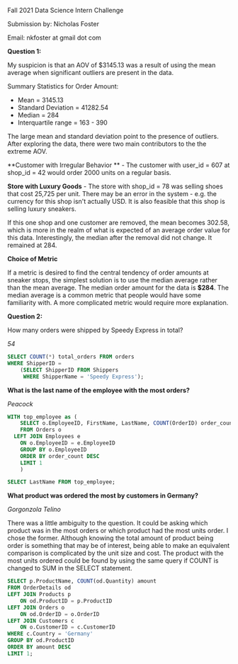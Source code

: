Fall 2021 Data Science Intern Challenge 

Submission by: Nicholas Foster

Email: nkfoster at gmail dot com



**Question 1:**

My suspicion is that an AOV of $3145.13 was a result of using the mean average when significant outliers are present in the data. 

Summary Statistics for Order Amount:

* Mean = 3145.13
* Standard Deviation = 41282.54
* Median = 284
* Interquartile range = 163 - 390

The large mean and standard deviation point to the presence of outliers. After exploring the data, there were two main contributors to the the extreme AOV. 

**Customer with Irregular Behavior ** - The customer with user_id = 607 at shop_id = 42 would order 2000 units on a regular basis. 

**Store with Luxury Goods**  - The store with shop_id = 78 was selling shoes that cost 25,725 per unit. There may be an error in the system - e.g. the currency for this shop isn't actually USD. It is also feasible that this shop is selling luxury sneakers. 

If this one shop and one customer are removed, the mean becomes 302.58, which is more in the realm of what is expected of an average order value for this data. Interestingly, the median after the removal did not change. It remained at 284. 

**Choice of Metric**

If a metric is desired to find the central tendency of order amounts at sneaker stops, the simplest solution is to use the median average rather than the mean average. The median order amount for the data is **$284**. The median average is a common metric that people would have some familiarity with. A more complicated metric would require more explanation. 



**Question 2:** 

How many orders were shipped by Speedy Express in total?

*54*

```sql
SELECT COUNT(*) total_orders FROM orders
WHERE ShipperID = 
	(SELECT ShipperID FROM Shippers
	 WHERE ShipperName = 'Speedy Express');
```

**What is the last name of the employee with the most orders?**

*Peacock*

```sql
WITH top_employee as (
	SELECT o.EmployeeID, FirstName, LastName, COUNT(OrderID) order_count
	FROM Orders o
  LEFT JOIN Employees e
  	ON o.EmployeeID = e.EmployeeID
	GROUP BY o.EmployeeID
	ORDER BY order_count DESC
	LIMIT 1
    )

SELECT LastName FROM top_employee;
```



**What product was ordered the most by customers in Germany?**

*Gorgonzola Telino*

There was a little ambiguity to the question. It could be asking which product was in the most orders or which product had the most units order.  I chose the former. Although knowing the total amount of product being order is something that may be of interest, being able to make an equivalent comparison is complicated by the unit size and cost. The product with the most units ordered could be found by using the same query if COUNT is changed to SUM in the SELECT statement.

```sql
SELECT p.ProductName, COUNT(od.Quantity) amount
FROM OrderDetails od
LEFT JOIN Products p
	ON od.ProductID = p.ProductID
LEFT JOIN Orders o
	ON od.OrderID = o.OrderID
LEFT JOIN Customers c
	ON o.CustomerID = c.CustomerID
WHERE c.Country = 'Germany'
GROUP BY od.ProductID
ORDER BY amount DESC
LIMIT 1;
```


